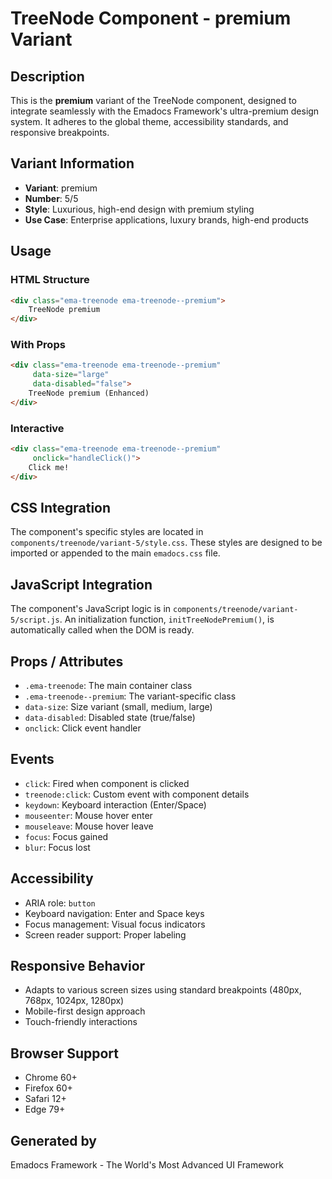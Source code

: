 # TreeNode Component - premium Variant

## Description
This is the **premium** variant of the TreeNode component, designed to integrate seamlessly with the Emadocs Framework's ultra-premium design system. It adheres to the global theme, accessibility standards, and responsive breakpoints.

## Variant Information
- **Variant**: premium
- **Number**: 5/5
- **Style**: Luxurious, high-end design with premium styling
- **Use Case**: Enterprise applications, luxury brands, high-end products

## Usage

### HTML Structure
```html
<div class="ema-treenode ema-treenode--premium">
    TreeNode premium
</div>
```

### With Props
```html
<div class="ema-treenode ema-treenode--premium" 
     data-size="large" 
     data-disabled="false">
    TreeNode premium (Enhanced)
</div>
```

### Interactive
```html
<div class="ema-treenode ema-treenode--premium" 
     onclick="handleClick()">
    Click me!
</div>
```

## CSS Integration
The component's specific styles are located in `components/treenode/variant-5/style.css`. These styles are designed to be imported or appended to the main `emadocs.css` file.

## JavaScript Integration
The component's JavaScript logic is in `components/treenode/variant-5/script.js`. An initialization function, `initTreeNodePremium()`, is automatically called when the DOM is ready.

## Props / Attributes
- `.ema-treenode`: The main container class
- `.ema-treenode--premium`: The variant-specific class
- `data-size`: Size variant (small, medium, large)
- `data-disabled`: Disabled state (true/false)
- `onclick`: Click event handler

## Events
- `click`: Fired when component is clicked
- `treenode:click`: Custom event with component details
- `keydown`: Keyboard interaction (Enter/Space)
- `mouseenter`: Mouse hover enter
- `mouseleave`: Mouse hover leave
- `focus`: Focus gained
- `blur`: Focus lost

## Accessibility
- ARIA role: `button`
- Keyboard navigation: Enter and Space keys
- Focus management: Visual focus indicators
- Screen reader support: Proper labeling

## Responsive Behavior
- Adapts to various screen sizes using standard breakpoints (480px, 768px, 1024px, 1280px)
- Mobile-first design approach
- Touch-friendly interactions

## Browser Support
- Chrome 60+
- Firefox 60+
- Safari 12+
- Edge 79+

## Generated by
Emadocs Framework - The World's Most Advanced UI Framework
